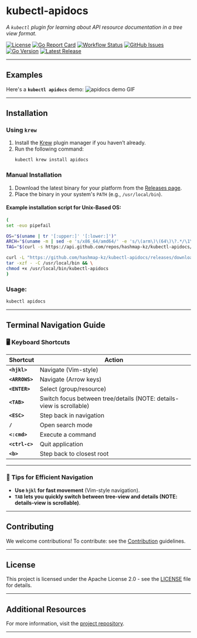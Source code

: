 # **kubectl-apidocs**

_A `kubectl` plugin for learning about API resource documentation in a tree view format._

[![License](https://img.shields.io/github/license/hashmap-kz/kubectl-apidocs)](https://github.com/hashmap-kz/kubectl-apidocs/blob/master/LICENSE)
[![Go Report Card](https://goreportcard.com/badge/github.com/hashmap-kz/kubectl-apidocs)](https://goreportcard.com/report/github.com/hashmap-kz/kubectl-apidocs)
[![Workflow Status](https://img.shields.io/github/actions/workflow/status/hashmap-kz/kubectl-apidocs/ci.yml?branch=master)](https://github.com/hashmap-kz/kubectl-apidocs/actions/workflows/ci.yml?query=branch:master)
[![GitHub Issues](https://img.shields.io/github/issues/hashmap-kz/kubectl-apidocs)](https://github.com/hashmap-kz/kubectl-apidocs/issues)
[![Go Version](https://img.shields.io/github/go-mod/go-version/hashmap-kz/kubectl-apidocs)](https://github.com/hashmap-kz/kubectl-apidocs/blob/master/go.mod#L3)
[![Latest Release](https://img.shields.io/github/v/release/hashmap-kz/kubectl-apidocs)](https://github.com/hashmap-kz/kubectl-apidocs/releases/latest)

---

## Examples

Here's a **`kubectl apidocs`** demo:
![apidocs demo GIF](assets/apidocs-demo.gif)

---

## **Installation**

### Using `krew`

1. Install the [Krew](https://krew.sigs.k8s.io/docs/user-guide/setup/) plugin manager if you haven’t already.
2. Run the following command:
   ```bash
   kubectl krew install apidocs
   ```

### Manual Installation

1. Download the latest binary for your platform from
   the [Releases page](https://github.com/hashmap-kz/kubectl-apidocs/releases).
2. Place the binary in your system's `PATH` (e.g., `/usr/local/bin`).

#### Example installation script for Unix-Based OS:

```bash
(
set -euo pipefail

OS="$(uname | tr '[:upper:]' '[:lower:]')"
ARCH="$(uname -m | sed -e 's/x86_64/amd64/' -e 's/\(arm\)\(64\)\?.*/\1\2/' -e 's/aarch64$/arm64/')"
TAG="$(curl -s https://api.github.com/repos/hashmap-kz/kubectl-apidocs/releases/latest | jq -r .tag_name)"

curl -L "https://github.com/hashmap-kz/kubectl-apidocs/releases/download/${TAG}/kubectl-apidocs_${TAG}_${OS}_${ARCH}.tar.gz" |
tar -xzf - -C /usr/local/bin && \
chmod +x /usr/local/bin/kubectl-apidocs
)
```

### Usage:

```bash
kubectl apidocs
```

---

## Terminal Navigation Guide

### 🖥️ **Keyboard Shortcuts**

| **Shortcut**   | **Action**                                                           |
| -------------- | -------------------------------------------------------------------- |
| **`<hjkl>`**   | Navigate (Vim-style)                                                 |
| **`<ARROWS>`** | Navigate (Arrow keys)                                                |
| **`<ENTER>`**  | Select (group/resource)                                              |
| **`<TAB>`**    | Switch focus between tree/details (NOTE: details-view is scrollable) |
| **`<ESC>`**    | Step back in navigation                                              |
| **`/`**        | Open search mode                                                     |
| **`<:cmd>`**   | Execute a command                                                    |
| **`<ctrl-c>`** | Quit application                                                     |
| **`<b>`**      | Step back to closest root                                            |

---

### 🚀 **Tips for Efficient Navigation**

- **Use `hjkl` for fast movement** (Vim-style navigation).
- **`TAB` lets you quickly switch between tree-view and details (NOTE: details-view is scrollable)**.

---

## **Contributing**

We welcome contributions! To contribute: see the [Contribution](CONTRIBUTING.md) guidelines.

---

## **License**

This project is licensed under the Apache License 2.0 - see the [LICENSE](LICENSE) file for details.

---

## **Additional Resources**

For more information, visit the [project repository](https://github.com/hashmap-kz/kubectl-apidocs).

---
